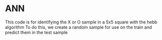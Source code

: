 # ANN

This code is for identifying the X or O sample in a 5x5 square with the hebb algorithm
To do this, we create a random sample for use on the train and predict them in the test sample
